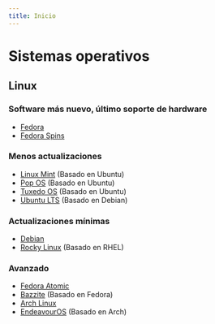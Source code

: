 ```yaml
---
title: Inicio
---
```


# Sistemas operativos

## Linux

### Software más nuevo, último soporte de hardware

- [Fedora](https://fedoraproject.org/workstation/)
- [Fedora Spins](https://fedoraproject.org/spins/)

### Menos actualizaciones

- [Linux Mint](https://linuxmint.com/download.php) (Basado en Ubuntu)
- [Pop OS](https://pop.system76.com/) (Basado en Ubuntu)
- [Tuxedo OS](https://www.tuxedocomputers.com/en/TUXEDO-OS_1.tuxedo) (Basado en Ubuntu)
- [Ubuntu LTS](https://ubuntu.com/download/desktop) (Basado en Debian)

### Actualizaciones mínimas

- [Debian](https://www.debian.org/CD/live/)
- [Rocky Linux](https://rockylinux.org/) (Basado en RHEL)

### Avanzado

- [Fedora Atomic](https://fedoraproject.org/atomic-desktops/)
- [Bazzite](https://bazzite.gg/) (Basado en Fedora)
- [Arch Linux](https://archlinux.org/)
- [EndeavourOS](https://endeavouros.com/) (Basado en Arch)
